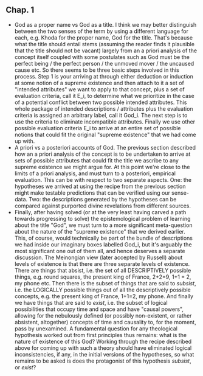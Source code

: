 ## Chap. 1
- God as a proper name vs God as a title. I think we may better distinguish between the two senses of the term by using a different language for each, e.g. Khoda for the proper name, God for the title. That's because what the title should entail stems (assuming the reader finds it plausible that the title should not be vacant) largely from an a priori analysis of the concept itself coupled with some postulates such as God must be the perfect being / the perfect person / the unmoved mover / the uncaused cause etc. So there seems to be three basic steps involved in this process. Step 1 is your arriving at through either deduction or induction at some notion of a supreme existence and then attach to it a set of "intended attributes" we want to apply to that concept, plus a set of evaluation criteria, call it E_i, to determine what we prioritize in the case of a potential conflict between two possible intended attributes. This whole package of intended descriptions / attributes plus the evaluation criteria is assigned an arbitrary label, call it God_i. The next step is to use the criteria to eliminate incompatible attributes. Finally we use other possible evaluation criteria E_i to arrive at an entire set of possible notions that could fit the original "supreme existence" that we had come up with. 
- A priori vs a posteriori accounts of God. The previous section described how an a priori analysis of the concept is to be undertaken to arrive at sets of possible attributes that could fit the title we ascribe to any supreme existence we might argue for. At this point we're close to the limits of a priori analysis, and must turn to a posteriori, empirical evaluation. This can be with respect to two separate aspects. One: the hypotheses we arrived at using the recipe from the previous section might make testable predictions that can be verified using our sense-data. Two: the descriptions generated by the hypotheses can be compared against purported divine revelations from different sources. 
- Finally, after having solved (or at the very least having carved a path towards progressing to solve) the epistemological problem of learning about the title "God", we must turn to a more significant meta-question about the nature of the "supreme existence" that we derived earlier. This, of course, would technically be part of the bundle of descriptions we had inside our imaginary boxes labelled God_i, but it's arguably the most significant one out of them all, and hence deserves a separate discussion. The Meinongian view (later accepted by Russell) about levels of existence is that there are three separate levels of existence. There are things that absist, i.e. the set of all DESCRIPTIVELY possible things, e.g. round squares, the present king of France, 2+2=9, 1+1 = 2, my phone etc. Then there is the subset of things that are said to _subsist_, i.e. the LOGICALLY possible things out of all the descriptively possible concepts, e.g. the present king of France, 1+1=2, my phone. And finally we have things that are said to _exist_, i.e. the subset of logical possibilities that occupy time and space and have "causal powers", allowing for the nebulously defined (or possibly non-existent, or rather absistent, altogether) concepts of time and causality to, for the moment, pass by unexamined. A fundamental question for any theological hypothesis worked out from first principles thus remains: what is the nature of existence of this God? Working through the recipe described above for coming up with such a theory should have eliminated logical inconsistencies, if any, in the initial versions of the hypotheses, so what remains to be asked is does the protagonist of this hypothesis _subsist_, or _exist_?